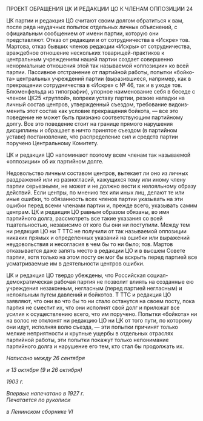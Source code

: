 ПРОЕКТ ОБРАЩЕНИЯ ЦК И РЕДАКЦИИ ЦО К ЧЛЕНАМ ОППОЗИЦИИ 24

ЦК партии и редакция ЦО считают своим долгом обратиться к вам, после ряда не­удачных попыток отдельных личных объяснений, с официальным сообщением от име­ни партии, которую они представляют. Отказ от редакции и от сотрудничества в «Ис­кре» тов. Мартова, отказ бывших членов редакции «Искры» от сотрудничества, враж­дебное отношение нескольких товарищей-практиков к центральным учреждениям на­шей партии создает совершенно ненормальные отношения этой так называемой «оппо­зиции» ко всей партии. Пассивное отстранение от партийной работы, попытки «бойко­та» центральных учреждений партии (выразившиеся, например, как в прекращении со­трудничества в «Искре» с № 46, так и в уходе тов. Блюменфельда из типографии), упорное наименование себя в беседе с членом ЦК25 «группой», вопреки уставу партии, резкие нападки на личный состав центров, утвержденный съездом, требование видоиз­менить этот состав как условие прекращения бойкота, — все это поведение не может быть признано соответствующим партийному долгу. Все это поведение стоит на грани­це прямого нарушения дисциплины и обращает в ничто принятое съездом (в партийном уставе) постановление, что распределение сил и средств партии поручено Центрально­му Комитету.

ЦК и редакция ЦО напоминают поэтому всем членам так называемой «оппозиции» об их партийном долге.

Недовольство личным составом центров, вытекает ли оно из личных раздражений или из разногласий, кажущихся тому или иному члену партии серьезными, не может и не должно вести к нелояльному образу действий. Если центры, по мнению тех или иных лиц, делают те или иные ошибки, то обязанность всех членов партии указывать на эти ошибки перед всеми членами партии и, прежде всего, указывать самим центрам. ЦК и редакция ЦО равным образом обязаны, во имя партийного долга, рассмотреть все такие указания со всей тщательностью, независимо от кого бы они ни поступили. Между тем ни редакция ЦО ни Τ TTC не получили от так называемой оппозиции никаких прямых и определенных указаний на ошибки или выражений неудовольствия и несогласия в чем бы то ни было; тов. Мартов отказывается даже запять место в редакции ЦО и в высшем Совете партии, хотя только на этом посту он мог бы вскрыть перед партией все усмат­риваемые им в деятельности центров ошибки.

ЦК и редакция ЦО твердо убеждены, что Российская социал-демократическая рабо­чая партия не позволит влиять на созданные ею учреждения незаконным, негласным (перед партией негласным) и нелояльным путем давлений и бойкотов. Τ TTC и редакция ЦО заявляют, что они во что бы то ни стало останутся на своем посту, пока партия не сместит их, что они исполнят свой долг и приложат все усилия к осуществлению всего, что им поручено. Попытки «бойкота» ни на волос не отклонят ни редакцию ЦО ни ЦК от того пути, по которому они идут, исполняя волю съезда, — эти попытки причинят только мелкие неприятности и крупные ущербы в отдельных отраслях партийной рабо­ты, эти попытки покажут только непонимание партийного долга и нарушение его тем, кто стал бы продолжать их.

_Написано между 26 сентября_

_и 13 октября (9 и 26 октября)_

_1903 г._

_Впервые напечатано в 1927 г.                                                             Печатается по рукописи_

_в Ленинском сборнике_ _VI_